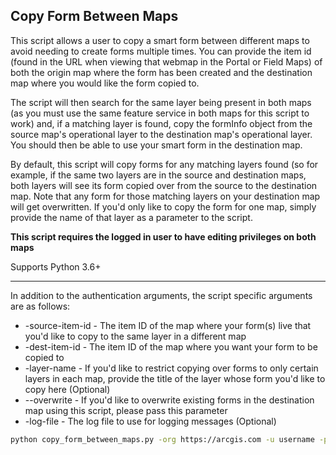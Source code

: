 ## Copy Form Between Maps

This script allows a user to copy a smart form between different maps to avoid needing to create forms multiple times.
You can provide the item id (found in the URL when viewing that webmap in the Portal or Field Maps) of both the origin
map where the form has been created and the destination map where you would like the form copied to. 

The script will then search for the same layer being present in both maps (as you must use the same feature service in 
both maps for this script to work) and, if a matching layer is found, copy the formInfo object from the source map's 
operational layer to the destination map's operational layer. You should then be able to use your smart form in the
destination map.

By default, this script will copy forms for any matching layers found (so for example, if the same two layers are in the
source and destination maps, both layers will see its form copied over from the source to the destination map. Note that
any form for those matching layers on your destination map will get overwritten. If you'd only like to copy the form
for one map, simply provide the name of that layer as a parameter to the script.

**This script requires the logged in user to have editing privileges on both maps**

Supports Python 3.6+

----

In addition to the authentication arguments, the script specific arguments are as follows:

- -source-item-id - The item ID of the map where your form(s) live that you'd like to copy to the same layer in a different map
- -dest-item-id - The item ID of the map where you want your form to be copied to
- -layer-name - If you'd like to restrict copying over forms to only certain layers in each map, provide the title of the layer whose form you'd like to copy here (Optional)
- --overwrite - If you'd like to overwrite existing forms in the destination map using this script, please pass this parameter
- -log-file - The log file to use for logging messages (Optional)

```bash
python copy_form_between_maps.py -org https://arcgis.com -u username -p password -source-map-id d2295f09f97945c9b447417ba27bcb38 -dest-map-id 4392801d9c8341ce9038614ff240e877 -layer-name "Inspections" --overwrite
```
